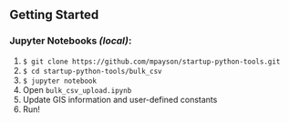 ## Getting Started

### Jupyter Notebooks _(local)_:

1. `$ git clone https://github.com/mpayson/startup-python-tools.git`
2. `$ cd startup-python-tools/bulk_csv`
3. `$ jupyter notebook`
4. Open `bulk_csv_upload.ipynb`
5. Update GIS information and user-defined constants
6. Run!